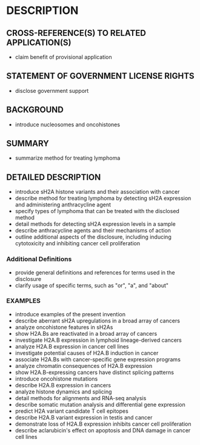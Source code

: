 # DESCRIPTION

## CROSS-REFERENCE(S) TO RELATED APPLICATION(S)

- claim benefit of provisional application

## STATEMENT OF GOVERNMENT LICENSE RIGHTS

- disclose government support

## BACKGROUND

- introduce nucleosomes and oncohistones

## SUMMARY

- summarize method for treating lymphoma

## DETAILED DESCRIPTION

- introduce sH2A histone variants and their association with cancer
- describe method for treating lymphoma by detecting sH2A expression and administering anthracycline agent
- specify types of lymphoma that can be treated with the disclosed method
- detail methods for detecting sH2A expression levels in a sample
- describe anthracycline agents and their mechanisms of action
- outline additional aspects of the disclosure, including inducing cytotoxicity and inhibiting cancer cell proliferation

### Additional Definitions

- provide general definitions and references for terms used in the disclosure
- clarify usage of specific terms, such as "or", "a", and "about"

### EXAMPLES

- introduce examples of the present invention
- describe aberrant sH2A upregulations in a broad array of cancers
- analyze oncohistone features in sH2As
- show H2A.Bs are reactivated in a broad array of cancers
- investigate H2A.B expression in lymphoid lineage-derived cancers
- analyze H2A.B expression in cancer cell lines
- investigate potential causes of H2A.B induction in cancer
- associate H2A.Bs with cancer-specific gene expression programs
- analyze chromatin consequences of H2A.B expression
- show H2A.B-expressing cancers have distinct splicing patterns
- introduce oncohistone mutations
- describe H2A.B expression in cancers
- analyze histone dynamics and splicing
- detail methods for alignments and RNA-seq analysis
- describe somatic mutation analysis and differential gene expression
- predict H2A variant candidate T cell epitopes
- describe H2A.B variant expression in testis and cancer
- demonstrate loss of H2A.B expression inhibits cancer cell proliferation
- describe aclarubicin's effect on apoptosis and DNA damage in cancer cell lines

